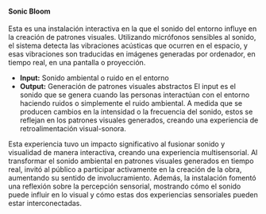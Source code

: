 #### Sonic Bloom

Esta es una instalación interactiva en la que el sonido del entorno influye en la creación de patrones visuales. Utilizando micrófonos sensibles al sonido, el sistema detecta las vibraciones acústicas que ocurren en el espacio, y esas vibraciones son traducidas en imágenes generadas por ordenador, en tiempo real, en una pantalla o proyección.

- **Input:** Sonido ambiental o ruido en el entorno
- **Output:** Generación de patrones visuales abstractos
El input es el sonido que se genera cuando las personas interactúan con el entorno haciendo ruidos o simplemente el ruido ambiental. A medida que se producen cambios en la intensidad o la frecuencia del sonido, estos se reflejan en los patrones visuales generados, creando una experiencia de retroalimentación visual-sonora.

Esta experiencia tuvo un impacto significativo al fusionar sonido y visualidad de manera interactiva, creando una experiencia multisensorial. Al transformar el sonido ambiental en patrones visuales generados en tiempo real, invitó al público a participar activamente en la creación de la obra, aumentando su sentido de involucramiento. Además, la instalación fomentó una reflexión sobre la percepción sensorial, mostrando cómo el sonido puede influir en lo visual y cómo estas dos experiencias sensoriales pueden estar interconectadas. 



